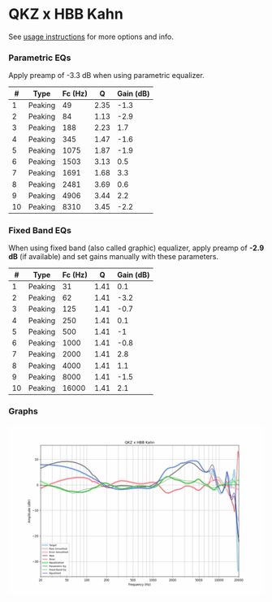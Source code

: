 # QKZ x HBB Kahn
See [usage instructions](https://github.com/jaakkopasanen/AutoEq#usage) for more options and info.

### Parametric EQs
Apply preamp of -3.3 dB when using parametric equalizer.

|   # | Type    |   Fc (Hz) |    Q |   Gain (dB) |
|-----|---------|-----------|------|-------------|
|   1 | Peaking |        49 | 2.35 |        -1.3 |
|   2 | Peaking |        84 | 1.13 |        -2.9 |
|   3 | Peaking |       188 | 2.23 |         1.7 |
|   4 | Peaking |       345 | 1.47 |        -1.6 |
|   5 | Peaking |      1075 | 1.87 |        -1.9 |
|   6 | Peaking |      1503 | 3.13 |         0.5 |
|   7 | Peaking |      1691 | 1.68 |         3.3 |
|   8 | Peaking |      2481 | 3.69 |         0.6 |
|   9 | Peaking |      4906 | 3.44 |         2.2 |
|  10 | Peaking |      8310 | 3.45 |        -2.2 |

### Fixed Band EQs
When using fixed band (also called graphic) equalizer, apply preamp of **-2.9 dB** (if available) and set gains manually with these parameters.

|   # | Type    |   Fc (Hz) |    Q |   Gain (dB) |
|-----|---------|-----------|------|-------------|
|   1 | Peaking |        31 | 1.41 |         0.1 |
|   2 | Peaking |        62 | 1.41 |        -3.2 |
|   3 | Peaking |       125 | 1.41 |        -0.7 |
|   4 | Peaking |       250 | 1.41 |         0.1 |
|   5 | Peaking |       500 | 1.41 |        -1   |
|   6 | Peaking |      1000 | 1.41 |        -0.8 |
|   7 | Peaking |      2000 | 1.41 |         2.8 |
|   8 | Peaking |      4000 | 1.41 |         1.1 |
|   9 | Peaking |      8000 | 1.41 |        -1.5 |
|  10 | Peaking |     16000 | 1.41 |         2.1 |

### Graphs
![](./QKZ%20x%20HBB%20Kahn.png)
